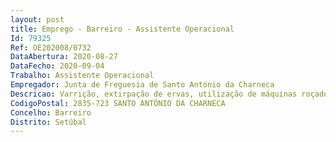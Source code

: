 ```yaml
--- 
layout: post
title: Emprego - Barreiro - Assistente Operacional
Id: 79325
Ref: OE202008/0732
DataAbertura: 2020-08-27
DataFecho: 2020-09-04
Trabalho: Assistente Operacional
Empregador: Junta de Freguesia de Santo António da Charneca
Descricao: Varrição, extirpação de ervas, utilização de máquinas roçadoras
CodigoPostal: 2835-723 SANTO ANTÓNIO DA CHARNECA
Concelho: Barreiro
Distrito: Setúbal
--- 
```

